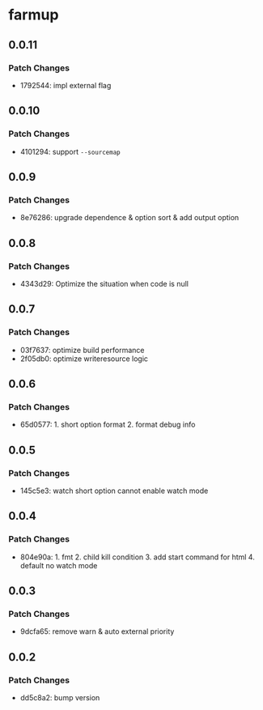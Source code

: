 # farmup

## 0.0.11

### Patch Changes

- 1792544: impl external flag

## 0.0.10

### Patch Changes

- 4101294: support `--sourcemap`

## 0.0.9

### Patch Changes

- 8e76286: upgrade dependence & option sort & add output option

## 0.0.8

### Patch Changes

- 4343d29: Optimize the situation when code is null

## 0.0.7

### Patch Changes

- 03f7637: optimize build performance
- 2f05db0: optimize writeresource logic

## 0.0.6

### Patch Changes

- 65d0577: 1. short option format 2. format debug info

## 0.0.5

### Patch Changes

- 145c5e3: watch short option cannot enable watch mode

## 0.0.4

### Patch Changes

- 804e90a: 1. fmt 2. child kill condition 3. add start command for html 4. default no watch mode

## 0.0.3

### Patch Changes

- 9dcfa65: remove warn & auto external priority

## 0.0.2

### Patch Changes

- dd5c8a2: bump version
